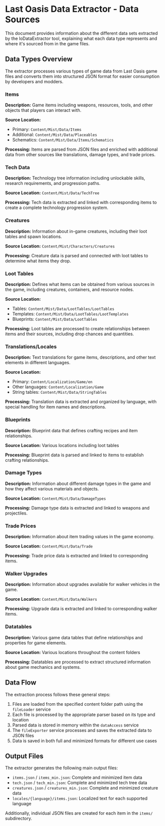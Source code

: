 # Last Oasis Data Extractor - Data Sources

This document provides information about the different data sets extracted by the loDataExtractor tool, explaining what each data type represents and where it's sourced from in the game files.

## Data Types Overview

The extractor processes various types of game data from Last Oasis game files and converts them into structured JSON format for easier consumption by developers and modders.

### Items

**Description:** Game items including weapons, resources, tools, and other objects that players can interact with.

**Source Location:** 
- Primary: `Content/Mist/Data/Items`
- Additional: `Content/Mist/Data/Placeables`
- Schematics: `Content/Mist/Data/Items/Schematics`

**Processing:** Items are parsed from JSON files and enriched with additional data from other sources like translations, damage types, and trade prices.

### Tech Data

**Description:** Technology tree information including unlockable skills, research requirements, and progression paths.

**Source Location:** `Content/Mist/Data/TechTree`

**Processing:** Tech data is extracted and linked with corresponding items to create a complete technology progression system.

### Creatures

**Description:** Information about in-game creatures, including their loot tables and spawn locations.

**Source Location:** `Content/Mist/Characters/Creatures`

**Processing:** Creature data is parsed and connected with loot tables to determine what items they drop.

### Loot Tables

**Description:** Defines what items can be obtained from various sources in the game, including creatures, containers, and resource nodes.

**Source Location:**
- Tables: `Content/Mist/Data/LootTables/LootTables`
- Templates: `Content/Mist/Data/LootTables/LootTemplates`
- Blueprints: `Content/Mist/Data/LootTables`

**Processing:** Loot tables are processed to create relationships between items and their sources, including drop chances and quantities.

### Translations/Locales

**Description:** Text translations for game items, descriptions, and other text elements in different languages.

**Source Location:**
- Primary: `Content/Localization/Game/en`
- Other languages: `Content/Localization/Game`
- String tables: `Content/Mist/Data/StringTables`

**Processing:** Translation data is extracted and organized by language, with special handling for item names and descriptions.

### Blueprints

**Description:** Blueprint data that defines crafting recipes and item relationships.

**Source Location:** Various locations including loot tables

**Processing:** Blueprint data is parsed and linked to items to establish crafting relationships.

### Damage Types

**Description:** Information about different damage types in the game and how they affect various materials and objects.

**Source Location:** `Content/Mist/Data/DamageTypes`

**Processing:** Damage type data is extracted and linked to weapons and projectiles.

### Trade Prices

**Description:** Information about item trading values in the game economy.

**Source Location:** `Content/Mist/Data/Trade`

**Processing:** Trade price data is extracted and linked to corresponding items.

### Walker Upgrades

**Description:** Information about upgrades available for walker vehicles in the game.

**Source Location:** `Content/Mist/Data/Walkers`

**Processing:** Upgrade data is extracted and linked to corresponding walker items.

### Datatables

**Description:** Various game data tables that define relationships and properties for game elements.

**Source Location:** Various locations throughout the content folders

**Processing:** Datatables are processed to extract structured information about game mechanics and systems.

## Data Flow

The extraction process follows these general steps:

1. Files are loaded from the specified content folder path using the `fileLoader` service
2. Each file is processed by the appropriate parser based on its type and location
3. Parsed data is stored in memory within the `dataAccess` service
4. The `fileExporter` service processes and saves the extracted data to JSON files
5. Data is saved in both full and minimized formats for different use cases

## Output Files

The extractor generates the following main output files:

- `items.json` / `items_min.json`: Complete and minimized item data
- `tech.json` / `tech_min.json`: Complete and minimized tech tree data
- `creatures.json` / `creatures_min.json`: Complete and minimized creature data
- `locales/{language}/items.json`: Localized text for each supported language

Additionally, individual JSON files are created for each item in the `items/` subdirectory.